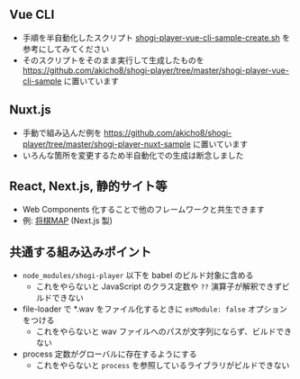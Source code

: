 ## Vue CLI ##

  * 手順を半自動化したスクリプト [shogi-player-vue-cli-sample-create.sh](https://github.com/akicho8/shogi-player/blob/master/shogi-player-vue-cli-sample-create.sh) を参考にしてみてください
  * そのスクリプトをそのまま実行して生成したものを https://github.com/akicho8/shogi-player/tree/master/shogi-player-vue-cli-sample に置いています

## Nuxt.js ##

  * 手動で組み込んだ例を https://github.com/akicho8/shogi-player/tree/master/shogi-player-nuxt-sample に置いています
  * いろんな箇所を変更するため半自動化での生成は断念しました

## React, Next.js, 静的サイト等 ##

  * Web Components 化することで他のフレームワークと共生できます
  * 例: [将棋MAP](https://shogimap.com/ph13PcP0tga53rWhH7BD) (Next.js 製)

## 共通する組み込みポイント ##

  * `node_modules/shogi-player` 以下を babel のビルド対象に含める
    * これをやらないと JavaScript のクラス定数や `??` 演算子が解釈できずビルドできない
  * file-loader で *.wav をファイル化するときに `esModule: false` オプションをつける
    * これをやらないと wav ファイルへのパスが文字列にならず、ビルドできない
  * process 定数がグローバルに存在するようにする
    * これをやらないと `process` を参照しているライブラリがビルドできない
